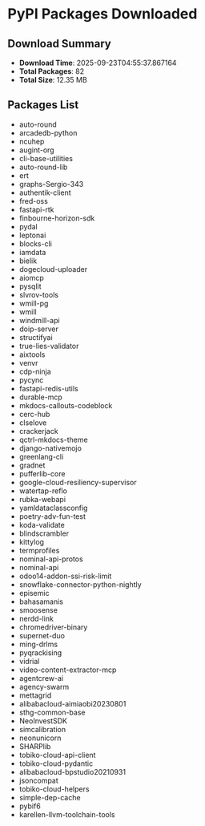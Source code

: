 # PyPI Packages Downloaded

## Download Summary
- **Download Time**: 2025-09-23T04:55:37.867164
- **Total Packages**: 82
- **Total Size**: 12.35 MB

## Packages List
- auto-round
- arcadedb-python
- ncuhep
- augint-org
- cli-base-utilities
- auto-round-lib
- ert
- graphs-Sergio-343
- authentik-client
- fred-oss
- fastapi-rtk
- finbourne-horizon-sdk
- pydal
- leptonai
- blocks-cli
- iamdata
- bielik
- dogecloud-uploader
- aiomcp
- pysqlit
- slvrov-tools
- wmill-pg
- wmill
- windmill-api
- doip-server
- structifyai
- true-lies-validator
- aixtools
- venvr
- cdp-ninja
- pycync
- fastapi-redis-utils
- durable-mcp
- mkdocs-callouts-codeblock
- cerc-hub
- clselove
- crackerjack
- qctrl-mkdocs-theme
- django-nativemojo
- greenlang-cli
- gradnet
- pufferlib-core
- google-cloud-resiliency-supervisor
- watertap-reflo
- rubka-webapi
- yamldataclassconfig
- poetry-adv-fun-test
- koda-validate
- blindscrambler
- kittylog
- termprofiles
- nominal-api-protos
- nominal-api
- odoo14-addon-ssi-risk-limit
- snowflake-connector-python-nightly
- episemic
- bahasamanis
- smoosense
- nerdd-link
- chromedriver-binary
- supernet-duo
- ming-drlms
- pyqrackising
- vidrial
- video-content-extractor-mcp
- agentcrew-ai
- agency-swarm
- mettagrid
- alibabacloud-aimiaobi20230801
- sthg-common-base
- NeoInvestSDK
- simcalibration
- neonunicorn
- SHARPlib
- tobiko-cloud-api-client
- tobiko-cloud-pydantic
- alibabacloud-bpstudio20210931
- jsoncompat
- tobiko-cloud-helpers
- simple-dep-cache
- pybif6
- karellen-llvm-toolchain-tools
